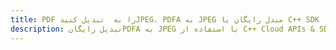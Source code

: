 ---title: PDF را به  تبدیل کنیدJPEG، PDFA به JPEG مبدل رایگان یا C++ SDKdescription: تبدیل رایگانPDFA به JPEG با استفاده از C++ Cloud APIs & SDK همچنین اسناد PDF را در Cloud ایجاد، ویرایش و رندر کنید.---